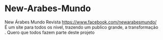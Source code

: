 # New-Arabes-Mundo
New Árabes Mundo Revista
https://www.facebook.com/newarabesmundo/
É um site para todos os nivel, trazendo um publico grande, a transformação  .
Quero que todos fazem parte deste projeto
